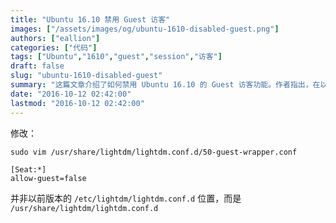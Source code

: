```yaml
---
title: "Ubuntu 16.10 禁用 Guest 访客"
images: ["/assets/images/og/ubuntu-1610-disabled-guest.png"]
authors: ["eallion"]
categories: ["代码"]
tags: ["Ubuntu","1610","guest","session","访客"]
draft: false
slug: "ubuntu-1610-disabled-guest"
summary: "这篇文章介绍了如何禁用 Ubuntu 16.10 的 Guest 访客功能。作者指出，在以前的版本中，可以通过修改 /etc/lightdm/lightdm.conf.d 文件来实现禁用，但实际上，在 Ubuntu 16.10 中，需要修改的文件路径是 /usr/share/lightdm/lightdm.conf.d。文章没有提供进一步的解释或细节。"
date: "2016-10-12 02:42:00"
lastmod: "2016-10-12 02:42:00"
---
```


修改：

```
sudo vim /usr/share/lightdm/lightdm.conf.d/50-guest-wrapper.conf
```

```
[Seat:*] 
allow-guest=false
```

并非以前版本的 `/etc/lightdm/lightdm.conf.d` 位置，而是 `/usr/share/lightdm/lightdm.conf.d`
